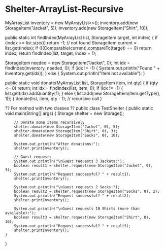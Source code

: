 # Shelter-ArrayList-Recursive


MyArrayList<StorageItem> inventory = new MyArrayList<>();
inventory.add(new StorageItem("Jacket", 5));
inventory.add(new StorageItem("Shirt", 10));

public static int findIndex(MyArrayList<StorageItem> list, StorageItem target, int index) {
    if (index >= list.size()) return -1; // not found
    StorageItem current = list.get(index);
    if (((Comparable)current).compareTo(target) == 0) return index;
    return findIndex(list, target, index + 1);


StorageItem needed = new StorageItem("Jacket", 0);
int idx = findIndex(inventory, needed, 0);
if (idx != -1) {
    System.out.println("Found " + inventory.get(idx));
} else {
    System.out.println("Item not available");
}

public static void donate(MyArrayList<StorageItem> list, StorageItem item, int qty) {
    if (qty <= 0) return;
    int idx = findIndex(list, item, 0);
    if (idx != -1) {
        list.get(idx).addQuantity(1);
    } else {
        list.add(new StorageItem(item.getType(), 1));
    }
    donate(list, item, qty - 1); // recursive call
}


?? For method with two classes ??
public class TestShelter {
    public static void main(String[] args) {
        Storage shelter = new Storage();

        // Donate some items recursively
        shelter.donate(new StorageItem("Jacket", 0), 5);
        shelter.donate(new StorageItem("Shirt", 0), 3);
        shelter.donate(new StorageItem("Socks", 0), 10);

        System.out.println("After donations:");
        shelter.printInventory();

        // Guest requests
        System.out.println("\nGuest requests 3 Jackets:");
        boolean result1 = shelter.request(new StorageItem("Jacket", 0), 3);
        System.out.println("Request successful? " + result1);
        shelter.printInventory();

        System.out.println("\nGuest requests 2 Socks:");
        boolean result2 = shelter.request(new StorageItem("Socks", 0), 2);
        System.out.println("Request successful? " + result2);
        shelter.printInventory();

        System.out.println("\nGuest requests 10 Shirts (more than available):");
        boolean result3 = shelter.request(new StorageItem("Shirt", 0), 10);
        System.out.println("Request successful? " + result3);
        shelter.printInventory();
    }
}
